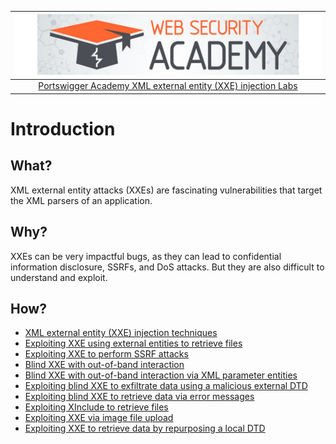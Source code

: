 | [![Portswigger XML external entity (XXE) injection Labs](../../_static/images/pal.png)](https://portswigger.net/web-security/all-labs#xml-external-entity-xxe-injection) |
|:--:|
| [Portswigger Academy XML external entity (XXE) injection Labs](https://portswigger.net/web-security/all-labs#xml-external-entity-xxe-injection) |

# Introduction

## What?

XML external entity attacks (XXEs) are fascinating vulnerabilities that target the XML parsers of an application. 

## Why?

XXEs can be very impactful bugs, as they can lead to confidential information disclosure, SSRFs, and DoS attacks. But they are also difficult to understand and exploit.

## How?

* [XML external entity (XXE) injection techniques](../techniques/xxe.md)
* [Exploiting XXE using external entities to retrieve files](1.md)
* [Exploiting XXE to perform SSRF attacks](2.md)
* [Blind XXE with out-of-band interaction](3.md)
* [Blind XXE with out-of-band interaction via XML parameter entities](4.md)
* [Exploiting blind XXE to exfiltrate data using a malicious external DTD](5.md)
* [Exploiting blind XXE to retrieve data via error messages](6.md)
* [Exploiting XInclude to retrieve files](7.md)
* [Exploiting XXE via image file upload](8.md)
* [Exploiting XXE to retrieve data by repurposing a local DTD](9.md)


